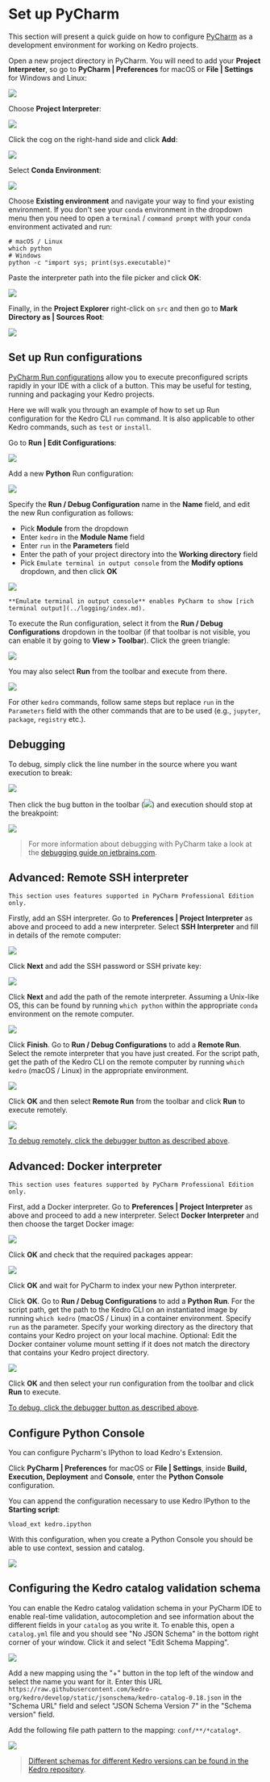 # Set up PyCharm

This section will present a quick guide on how to configure [PyCharm](https://www.jetbrains.com/pycharm/) as a development environment for working on Kedro projects.

Open a new project directory in PyCharm. You will need to add your **Project Interpreter**, so go to **PyCharm | Preferences** for macOS or **File | Settings** for Windows and Linux:

![](../meta/images/pycharm_preferences.png)

Choose **Project Interpreter**: <br />

![](../meta/images/pycharm_project_interpreter.png)

Click the cog on the right-hand side and click **Add**:

![](../meta/images/pycharm_add_interpreter.png)

Select **Conda Environment**:

![](../meta/images/pycharm_add_conda_env.png)

Choose **Existing environment** and navigate your way to find your existing environment. If you don't see your `conda` environment in the dropdown menu then you need to open a `terminal` / `command prompt` with your `conda` environment activated and run:

```console
# macOS / Linux
which python
# Windows
python -c "import sys; print(sys.executable)"
```

Paste the interpreter path into the file picker and click **OK**: <br />

![](../meta/images/pycharm_select_conda_interpreter.png)

Finally, in the **Project Explorer** right-click on `src` and then go to **Mark Directory as | Sources Root**:

![](../meta/images/pycharm_mark_dir_as_sources_root.png)


## Set up Run configurations

[PyCharm Run configurations](https://www.jetbrains.com/help/pycharm/creating-run-debug-configuration-for-tests.html) allow you to execute preconfigured scripts rapidly in your IDE with a click of a button. This may be useful for testing, running and packaging your Kedro projects.

Here we will walk you through an example of how to set up Run configuration for the Kedro CLI `run` command. It is also applicable to other Kedro commands, such as `test` or `install`.

Go to **Run | Edit Configurations**:

![](../meta/images/pycharm_edit_confs.png)

Add a new **Python** Run configuration:

![](../meta/images/pycharm_add_py_run_config.png)

Specify the **Run / Debug Configuration** name in the **Name** field, and edit the new Run configuration as follows:

- Pick **Module** from the dropdown
- Enter ``kedro`` in the **Module Name** field
- Enter ``run`` in the **Parameters** field
- Enter the path of your project directory into the **Working directory** field
- Pick ``Emulate terminal in output console`` from the **Modify options** dropdown, and then click **OK**

![](../meta/images/pycharm_edit_py_run_config.png)

```{note}
**Emulate terminal in output console** enables PyCharm to show [rich terminal output](../logging/index.md).
```

To execute the Run configuration, select it from the **Run / Debug Configurations** dropdown in the toolbar (if that toolbar is not visible, you can enable it by going to **View > Toolbar**). Click the green triangle:

![](../meta/images/pycharm_conf_run_button.png)

You may also select **Run** from the toolbar and execute from there. <br />

![](../meta/images/pycharm_conf_run_dropdown.png)

For other `kedro` commands, follow same steps but replace `run` in the `Parameters` field with the other commands that are to be used (e.g., `jupyter`, `package`, `registry` etc.).


## Debugging

To debug, simply click the line number in the source where you want execution to break:

![](../meta/images/pycharm_add_breakpoint.png)

Then click the bug button in the toolbar (![](../meta/images/pycharm_debugger_button.png)) and execution should stop at the breakpoint:

![](../meta/images/pycharm_debugger_break.png)

>For more information about debugging with PyCharm take a look at the [debugging guide on jetbrains.com](https://www.jetbrains.com/help/pycharm/part-1-debugging-python-code.html).


## Advanced: Remote SSH interpreter

```{note}
This section uses features supported in PyCharm Professional Edition only.
```

Firstly, add an SSH interpreter. Go to **Preferences | Project Interpreter** as above and proceed to add a new interpreter. Select **SSH Interpreter** and fill in details of the remote computer:

![](../meta/images/pycharm_ssh_interpreter_1.png)

Click **Next** and add the SSH password or SSH private key:

![](../meta/images/pycharm_ssh_interpreter_2.png)

Click **Next** and add the path of the remote interpreter. Assuming a Unix-like OS, this can be found by running `which python` within the appropriate `conda` environment on the remote computer.

![](../meta/images/pycharm_ssh_interpreter_3.png)

Click **Finish**. Go to **Run / Debug Configurations** to add a **Remote Run**. Select the remote interpreter that you have just created. For the script path, get the path of the Kedro CLI on the remote computer by running `which kedro` (macOS / Linux) in the appropriate environment.

![](../meta/images/pycharm_ssh_runner.png)

Click **OK** and then select **Remote Run** from the toolbar and click **Run** to execute remotely.

![](../meta/images/pycharm_remote_run.png)

[To debug remotely, click the debugger button as described above](#debugging).


## Advanced: Docker interpreter

```{note}
This section uses features supported by PyCharm Professional Edition only.
```

First, add a Docker interpreter. Go to **Preferences | Project Interpreter** as above and proceed to add a new interpreter. Select **Docker Interpreter** and then choose the target Docker image:

![](../meta/images/pycharm_docker_interpreter_1.png)

Click **OK** and check that the required packages appear:

![](../meta/images/pycharm_docker_interpreter_2.png)

Click **OK** and wait for PyCharm to index your new Python interpreter.

Click **OK**. Go to **Run / Debug Configurations** to add a **Python Run**. For the script path, get the path to the Kedro CLI on an instantiated image by running `which kedro` (macOS / Linux) in a container environment. Specify `run` as the parameter. Specify your working directory as the directory that contains your Kedro project on your local machine. Optional: Edit the Docker container volume mount setting if it does not match the directory that contains your Kedro project directory.

![](../meta/images/pycharm_docker_interpreter_3.png)

Click **OK** and then select your run configuration from the toolbar and click **Run** to execute.

[To debug, click the debugger button as described above](#debugging).

## Configure Python Console

You can configure Pycharm's IPython to load Kedro's Extension.

Click **PyCharm | Preferences** for macOS or **File | Settings**, inside **Build, Execution, Deployment** and **Console**, enter the **Python Console** configuration.

You can append the configuration necessary to use Kedro IPython to the **Starting script**:

```
%load_ext kedro.ipython
```

With this configuration, when you create a Python Console you should be able to use context, session and catalog.

![](../meta/images/pycharm_ipython_working_example.png)

## Configuring the Kedro catalog validation schema

You can enable the Kedro catalog validation schema in your PyCharm IDE to enable real-time validation, autocompletion and see information about the different fields in your `catalog` as you write it. To enable this, open a `catalog.yml` file and you should see "No JSON Schema" in the bottom right corner of your window. Click it and select "Edit Schema Mapping".

![](../meta/images/pycharm_edit_schema_mapping.png)

Add a new mapping using the "+" button in the top left of the window and select the name you want for it. Enter this URL `https://raw.githubusercontent.com/kedro-org/kedro/develop/static/jsonschema/kedro-catalog-0.18.json` in the "Schema URL" field and select "JSON Schema Version 7" in the "Schema version" field.

Add the following file path pattern to the mapping: `conf/**/*catalog*`.

![](../meta/images/pycharm_catalog_schema_mapping.png)

> [Different schemas for different Kedro versions can be found in the Kedro repository](https://github.com/kedro-org/kedro/tree/main/static/jsonschema).
